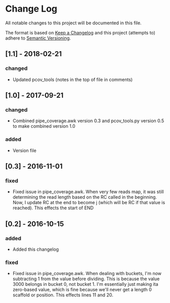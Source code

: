 # Change Log
All notable changes to this project will be documented in this file.

The format is based on [Keep a Changelog](http://keepachangelog.com/)
and this project (attempts to) adhere to [Semantic Versioning](http://semver.org/).

## [1.1] - 2018-02-21
### changed
- Updated pcov_tools (notes in the top of file in comments)

## [1.0] - 2017-09-21
### changed
- Combined pipe_coverage.awk version 0.3 and pcov_tools.py version 0.5 to make combined version 1.0

### added
- Version file

## [0.3] - 2016-11-01
### fixed
- Fixed issue in pipe_coverage.awk. When very few reads map, it was still determining the read length based on the RC called in the beginning. Now, I update RC at the end to become j (which will be RC if that value is reached). This effects the start of END

## [0.2] - 2016-10-15
### added
- Added this changelog

### fixed
- Fixed issue in pipe_coverage.awk. When dealing with buckets, I'm now subtracting 1 from the value before dividing. This is because the value 3000 belongs in bucket 0, not bucket 1. I'm essentially just making ita zero-based value, which is fine because we'll never get a length 0 scaffold or position. This effects lines 11 and 20. 
